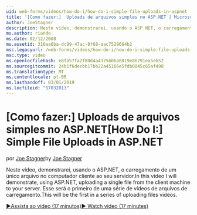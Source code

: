 ```yaml
---
uid: web-forms/videos/how-do-i/how-do-i-simple-file-uploads-in-aspnet
title: '[Como fazer:]  Uploads de arquivos simples no ASP.NET | Microsoft Docs'
author: JoeStagner
description: Neste vídeo, demonstrarei, usando o ASP.NET, o carregamento de um único arquivo no computador cliente ao seu servidor. Esse será o primeiro de uma série de carregamento...
ms.author: riande
ms.date: 02/12/2008
ms.assetid: 310aa6ba-dc99-47ac-8f68-aac7529664b2
msc.legacyurl: /web-forms/videos/how-do-i/how-do-i-simple-file-uploads-in-aspnet
msc.type: video
ms.openlocfilehash: e8fa57fa2f80d4a4375606a8819e86791ea5eb52
ms.sourcegitcommit: 24b1f6decbb17bb22a45166e5fdb0845c65af498
ms.translationtype: MT
ms.contentlocale: pt-BR
ms.lasthandoff: 03/01/2019
ms.locfileid: "57032013"
---
```

<a name="how-do-i--simple-file-uploads-in-aspnet"></a><span data-ttu-id="b2b12-104">[Como fazer:]  Uploads de arquivos simples no ASP.NET</span><span class="sxs-lookup"><span data-stu-id="b2b12-104">[How Do I:]  Simple File Uploads in ASP.NET</span></span>
====================
<span data-ttu-id="b2b12-105">por [Joe Stagner](https://github.com/JoeStagner)</span><span class="sxs-lookup"><span data-stu-id="b2b12-105">by [Joe Stagner](https://github.com/JoeStagner)</span></span>

<span data-ttu-id="b2b12-106">Neste vídeo, demonstrarei, usando o ASP.NET, o carregamento de um único arquivo no computador cliente ao seu servidor.</span><span class="sxs-lookup"><span data-stu-id="b2b12-106">In this video I will demonstrate, using ASP.NET, uploading a single file from the client machine to your server.</span></span> <span data-ttu-id="b2b12-107">Esse será o primeiro de uma série de vídeos de arquivos de carregamento.</span><span class="sxs-lookup"><span data-stu-id="b2b12-107">This will be the first in a series of uploading files videos.</span></span>

[<span data-ttu-id="b2b12-108">&#9654;Assista ao vídeo (17 minutos)</span><span class="sxs-lookup"><span data-stu-id="b2b12-108">&#9654; Watch video (17 minutes)</span></span>](https://channel9.msdn.com/Blogs/ASP-NET-Site-Videos/how-do-i-simple-file-uploads-in-aspnet)
